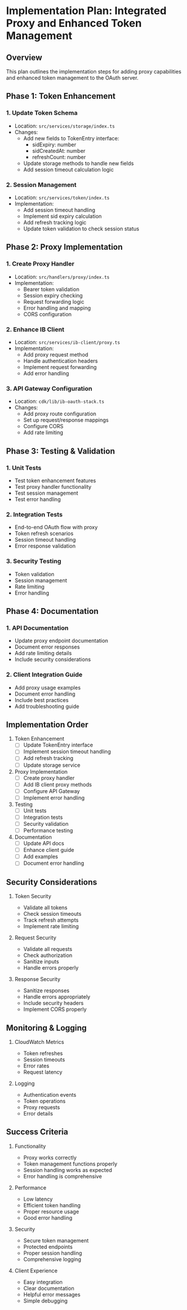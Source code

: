 # Implementation Plan: Integrated Proxy and Enhanced Token Management

## Overview
This plan outlines the implementation steps for adding proxy capabilities and enhanced token management to the OAuth server.

## Phase 1: Token Enhancement

### 1. Update Token Schema
- Location: `src/services/storage/index.ts`
- Changes:
  - Add new fields to TokenEntry interface:
    - sidExpiry: number
    - sidCreatedAt: number
    - refreshCount: number
  - Update storage methods to handle new fields
  - Add session timeout calculation logic

### 2. Session Management
- Location: `src/services/token/index.ts`
- Implementation:
  - Add session timeout handling
  - Implement sid expiry calculation
  - Add refresh tracking logic
  - Update token validation to check session status

## Phase 2: Proxy Implementation

### 1. Create Proxy Handler
- Location: `src/handlers/proxy/index.ts`
- Implementation:
  - Bearer token validation
  - Session expiry checking
  - Request forwarding logic
  - Error handling and mapping
  - CORS configuration

### 2. Enhance IB Client
- Location: `src/services/ib-client/proxy.ts`
- Implementation:
  - Add proxy request method
  - Handle authentication headers
  - Implement request forwarding
  - Add error handling

### 3. API Gateway Configuration
- Location: `cdk/lib/ib-oauth-stack.ts`
- Changes:
  - Add proxy route configuration
  - Set up request/response mappings
  - Configure CORS
  - Add rate limiting

## Phase 3: Testing & Validation

### 1. Unit Tests
- Test token enhancement features
- Test proxy handler functionality
- Test session management
- Test error handling

### 2. Integration Tests
- End-to-end OAuth flow with proxy
- Token refresh scenarios
- Session timeout handling
- Error response validation

### 3. Security Testing
- Token validation
- Session management
- Rate limiting
- Error handling

## Phase 4: Documentation

### 1. API Documentation
- Update proxy endpoint documentation
- Document error responses
- Add rate limiting details
- Include security considerations

### 2. Client Integration Guide
- Add proxy usage examples
- Document error handling
- Include best practices
- Add troubleshooting guide

## Implementation Order

1. Token Enhancement
   - [ ] Update TokenEntry interface
   - [ ] Implement session timeout handling
   - [ ] Add refresh tracking
   - [ ] Update storage service

2. Proxy Implementation
   - [ ] Create proxy handler
   - [ ] Add IB client proxy methods
   - [ ] Configure API Gateway
   - [ ] Implement error handling

3. Testing
   - [ ] Unit tests
   - [ ] Integration tests
   - [ ] Security validation
   - [ ] Performance testing

4. Documentation
   - [ ] Update API docs
   - [ ] Enhance client guide
   - [ ] Add examples
   - [ ] Document error handling

## Security Considerations

1. Token Security
   - Validate all tokens
   - Check session timeouts
   - Track refresh attempts
   - Implement rate limiting

2. Request Security
   - Validate all requests
   - Check authorization
   - Sanitize inputs
   - Handle errors properly

3. Response Security
   - Sanitize responses
   - Handle errors appropriately
   - Include security headers
   - Implement CORS properly

## Monitoring & Logging

1. CloudWatch Metrics
   - Token refreshes
   - Session timeouts
   - Error rates
   - Request latency

2. Logging
   - Authentication events
   - Token operations
   - Proxy requests
   - Error details

## Success Criteria

1. Functionality
   - Proxy works correctly
   - Token management functions properly
   - Session handling works as expected
   - Error handling is comprehensive

2. Performance
   - Low latency
   - Efficient token handling
   - Proper resource usage
   - Good error handling

3. Security
   - Secure token management
   - Protected endpoints
   - Proper session handling
   - Comprehensive logging

4. Client Experience
   - Easy integration
   - Clear documentation
   - Helpful error messages
   - Simple debugging